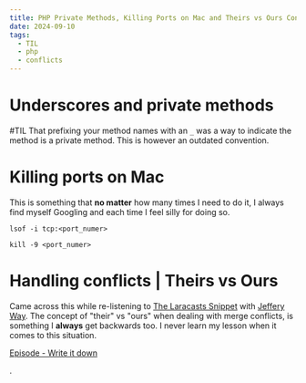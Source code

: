 ```yaml
---
title: PHP Private Methods, Killing Ports on Mac and Theirs vs Ours Conflicts
date: 2024-09-10
tags:
  - TIL
  - php
  - conflicts
---
```

# Underscores and private methods

#TIL That prefixing your method names with an `_` was a way to indicate the method is a private method. This is however an outdated convention.

# Killing ports on Mac

This is something that __no matter__ how many times I need to do it, I always find myself Googling and each time I feel silly for doing so.

```
lsof -i tcp:<port_numer>
```

```
kill -9 <port_numer>
```

# Handling conflicts | Theirs vs Ours

Came across this while re-listening to [The Laracasts Snippet](https://laracasts.com/podcast) with [Jeffery Way](https://twitter.com/jeffrey_way). The
concept of "their" vs "ours" when dealing with merge conflicts, is something I __always__ get backwards too. I never learn my lesson when it comes to
this situation.

[Episode - Write it down](https://open.spotify.com/episode/1B6wW2e4vw7v2hej3Wv23i?si=e90178c5602b440b)

. 
